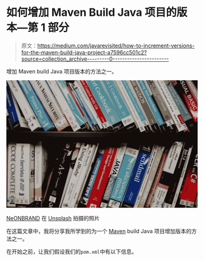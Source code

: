 # 如何增加 Maven Build Java 项目的版本—第 1 部分

> 原文：<https://medium.com/javarevisited/how-to-increment-versions-for-the-maven-build-java-project-a7596cc501c2?source=collection_archive---------0----------------------->

增加 Maven build Java 项目版本的方法之一。

![](img/45149ef1143cbe67bb3e9816e2b79e93.png)

[NeONBRAND](https://unsplash.com/@neonbrand?utm_source=unsplash&utm_medium=referral&utm_content=creditCopyText) 在 [Unsplash](https://unsplash.com/s/photos/java?utm_source=unsplash&utm_medium=referral&utm_content=creditCopyText) 拍摄的照片

在这篇文章中，我将分享我所学到的为一个 [Maven](/javarevisited/6-best-maven-courses-for-beginners-in-2020-23ea3cba89) build Java 项目增加版本的方法之一。

在开始之前，让我们假设我们的`pom.xml`中有以下信息。